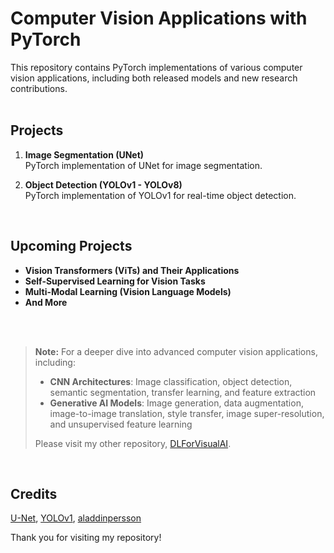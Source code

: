 # Computer Vision Applications with PyTorch

This repository contains PyTorch implementations of various computer vision applications, including both released models and new research contributions.
<br><br>

## Projects
1. **Image Segmentation (UNet)**  
   PyTorch implementation of UNet for image segmentation.

2. **Object Detection (YOLOv1 - YOLOv8)**  
   PyTorch implementation of YOLOv1 for real-time object detection.

<br>

## Upcoming Projects
- **Vision Transformers (ViTs) and Their Applications**
- **Self-Supervised Learning for Vision Tasks**
- **Multi-Modal Learning (Vision Language Models)**
- **And More**

<br><br>

> **Note:** For a deeper dive into advanced computer vision applications, including:
> 
> - **CNN Architectures**: Image classification, object detection, semantic segmentation, transfer learning, and feature extraction
> - **Generative AI Models**: Image generation, data augmentation, image-to-image translation, style transfer, image super-resolution, and unsupervised feature learning
> 
> Please visit my other repository, [DLForVisualAI](https://github.com/hafizshakeel/DLForVisualAI).


<br>

## Credits
[U-Net](https://arxiv.org/abs/1505.04597), [YOLOv1](https://arxiv.org/abs/1506.02640), [aladdinpersson](https://github.com/aladdinpersson/Machine-Learning-Collection)

Thank you for visiting my repository!
